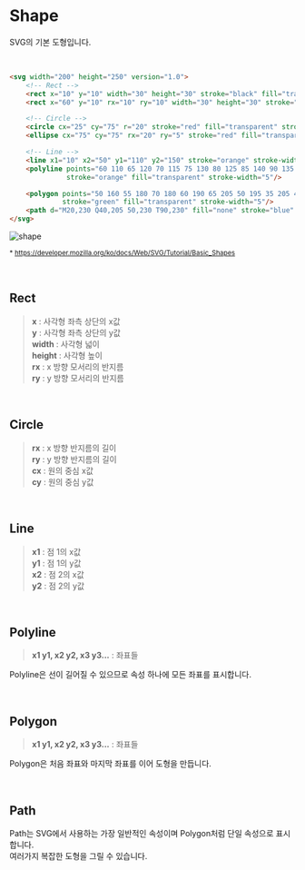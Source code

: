 # Shape

SVG의 기본 도형입니다.

<br>

```html
<svg width="200" height="250" version="1.0">
	<!-- Rect -->
	<rect x="10" y="10" width="30" height="30" stroke="black" fill="transparent" stroke-width="5" />
	<rect x="60" y="10" rx="10" ry="10" width="30" height="30" stroke="black" fill="transparent" stroke-width="5"/>

	<!-- Circle -->
	<circle cx="25" cy="75" r="20" stroke="red" fill="transparent" stroke-width="5" />
	<ellipse cx="75" cy="75" rx="20" ry="5" stroke="red" fill="transparent" stroke-width="5"/>

	<!-- Line -->
	<line x1="10" x2="50" y1="110" y2="150" stroke="orange" stroke-width="5" />
	<polyline points="60 110 65 120 70 115 75 130 80 125 85 140 90 135 95 150 100 145"
	          stroke="orange" fill="transparent" stroke-width="5"/>

	<polygon points="50 160 55 180 70 180 60 190 65 205 50 195 35 205 40 190 30 180 45 180"
	         stroke="green" fill="transparent" stroke-width="5"/>
	<path d="M20,230 Q40,205 50,230 T90,230" fill="none" stroke="blue" stroke-width="5"/>
</svg>
```
![shape](https://developer.mozilla.org/@api/deki/files/359/=Shapes.png)

<sub>* https://developer.mozilla.org/ko/docs/Web/SVG/Tutorial/Basic_Shapes </sub>

<br>

## Rect

> **x** : 사각형 좌측 상단의 x값 <br>
> **y** : 사각형 좌측 상단의 y값 <br>
> **width** : 사각형 넓이 <br>
> **height** : 사각형 높이 <br>
> **rx** : x 방향 모서리의 반지름 <br>
> **ry** : y 방향 모서리의 반지름 <br>

<br>

## Circle

> **rx** : x 방향 반지름의 길이 <br>
> **ry** : y 방향 반지름의 길이 <br>
> **cx** : 원의 중심 x값 <br>
> **cy** : 원의 중심 y값 <br>

<br>

## Line

> **x1** : 점 1의 x값 <br>
> **y1** : 점 1의 y값 <br>
> **x2** : 점 2의 x값 <br>
> **y2** : 점 2의 y값 <br>

<br>

## Polyline

> **x1 y1, x2 y2, x3 y3...** : 좌표들

Polyline은 선이 길어질 수 있으므로 속성 하나에 모든 좌표를 표시합니다.

<br>

## Polygon

> **x1 y1, x2 y2, x3 y3...** : 좌표들

Polygon은 처음 좌표와 마지막 좌표를 이어 도형을 만듭니다.

<br>

## Path

Path는 SVG에서 사용하는 가장 일반적인 속성이며 Polygon처럼 단일 속성으로 표시합니다. <br>
여러가지 복잡한 도형을 그릴 수 있습니다.